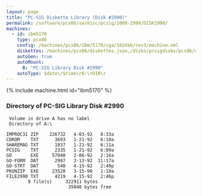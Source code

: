 ```yaml
---
layout: page
title: "PC-SIG Diskette Library (Disk #2990)"
permalink: /software/pcx86/sw/misc/pcsig/2000-2999/DISK2990/
machines:
  - id: ibm5170
    type: pcx86
    config: /machines/pcx86/ibm/5170/cga/1024kb/rev3/machine.xml
    diskettes: /machines/pcx86/diskettes.json,/disks/pcsigdisks/pcx86/diskettes.json
    autoGen: true
    autoMount:
      B: "PC-SIG Library Disk #2990"
    autoType: $date\r$time\rB:\rDIR\r
---
```


{% include machine.html id="ibm5170" %}

### Directory of PC-SIG Library Disk #2990

     Volume in drive A has no label
     Directory of A:\

    IMPROC31 ZIP    226732   4-03-92   8:33a
    CDROM    TXT      3693   1-21-92   6:10a
    SHAREMAG TXT      1837   1-21-92   6:11a
    PCSIG    TXT      2335   1-21-92   6:09a
    GO       EXE     57040   2-06-92   2:16a
    GO-FORM  DAT      2987   3-13-92  11:17a
    GO-STRT  DAT       540   4-15-92   2:49p
    PKUNZIP  EXE     23528   3-15-90   1:10a
    FILE2990 TXT      4219   4-15-92   2:46p
            9 file(s)     322911 bytes
                           35840 bytes free
